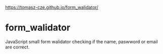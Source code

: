 https://tomasz-cze.github.io/form_walidator/

# form_walidator
JavaScript small form walidator checking if the name, paswword or email are correct.
